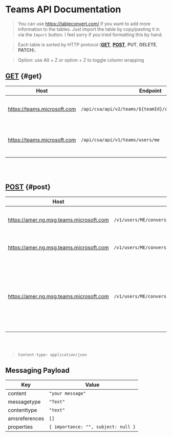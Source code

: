 # Teams API Documentation

> You can use https://tableconvert.com/ if you want to add more information to the tables. Just import the table by copy/pasting it in via the `Import` button. I feel sorry if you tried formatting this by hand.

> Each table is sorted by HTTP protocol ([**GET**](#get)</a>, [**POST**](#post), **PUT**, **DELETE**, **PATCH**).

> Option: use Alt + Z or option + Z to toggle column wrapping
## <u>GET</u> {#get}
| **Host**                    | **Endpoint**                                            | **Description**                                | **Query Parameters**                               | **Authorization**              |
| --------------------------- | ------------------------------------------------------- | ---------------------------------------------- | -------------------------------------------------- | ------------------------------ |
| https://teams.microsoft.com | `/api/csa/api/v2/teams/${teamId}/channels/${channelId}` | This is used to fetch channel messages.        | `filterSystemMessage=true`, `pageSize={number}`    | **Bearer** `{chatSvcAggToken}` |
| https://teams.microsoft.com | `/api/csa/api/v1/teams/users/me`                        | Fetch all available "teams" for a single user. | `isPrefetch=false`, `enableMembershipSummary=true` | **Bearer** `{chatSvcAggToken}` |
<br><br/>
## <u>POST</u> {#post}
| **Host**                                | **Endpoint**                                                                                                | **Description**                                                                                                                             | Authentication                                   |
| --------------------------------------- | ----------------------------------------------------------------------------------------------------------- | ------------------------------------------------------------------------------------------------------------------------------------------- | ------------------------------------------------ |
| https://amer.ng.msg.teams.microsoft.com | `/v1/users/ME/conversations/${sampleChannelId}/messages`                                                    | This is used to send a normal message in a target channel.                                                                                  | `skypeToken=${credentials.authSkype.skypeToken}` |
| https://amer.ng.msg.teams.microsoft.com | `/v1/users/ME/conversations/${sampleChannelId};${messageId}/messages`                                       | This is used to reply to a message in a target channel.                                                                                     | `skypeToken=${credentials.authSkype.skypeToken}` |
| https://amer.ng.msg.teams.microsoft.com | `/v1/users/ME/conversations/${sampleChannelId}:${primaryUserId}_${secondaryUserId}@unq.gbl.spaces/messages` | This is used to send a DM message to a target user. `primaryUserId` and `secondaryUserId` are the two parties involved in direct messaging. | `skypeToken=${credentials.authSkype.skypeToken}` |
<br><br/>
> `Content-type: application/json`
## Messaging Payload
| **Key**       | **Value**                           |
| ------------- | ----------------------------------- |
| content       | `"your message"`                    |
| messagetype   | `"Text"`                            |
| contenttype   | `"text"`                            |
| amsreferences | `[]`                                |
| properties    | `{ importance: "", subject: null }` |